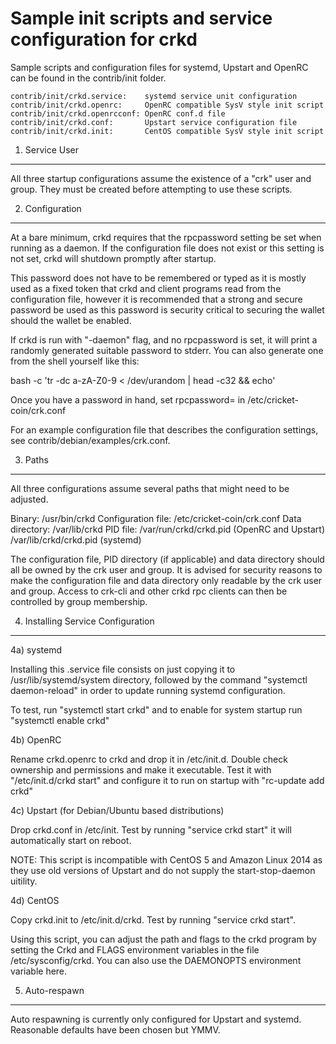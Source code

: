 Sample init scripts and service configuration for crkd
==========================================================

Sample scripts and configuration files for systemd, Upstart and OpenRC
can be found in the contrib/init folder.

    contrib/init/crkd.service:    systemd service unit configuration
    contrib/init/crkd.openrc:     OpenRC compatible SysV style init script
    contrib/init/crkd.openrcconf: OpenRC conf.d file
    contrib/init/crkd.conf:       Upstart service configuration file
    contrib/init/crkd.init:       CentOS compatible SysV style init script

1. Service User
---------------------------------

All three startup configurations assume the existence of a "crk" user
and group.  They must be created before attempting to use these scripts.

2. Configuration
---------------------------------

At a bare minimum, crkd requires that the rpcpassword setting be set
when running as a daemon.  If the configuration file does not exist or this
setting is not set, crkd will shutdown promptly after startup.

This password does not have to be remembered or typed as it is mostly used
as a fixed token that crkd and client programs read from the configuration
file, however it is recommended that a strong and secure password be used
as this password is security critical to securing the wallet should the
wallet be enabled.

If crkd is run with "-daemon" flag, and no rpcpassword is set, it will
print a randomly generated suitable password to stderr.  You can also
generate one from the shell yourself like this:

bash -c 'tr -dc a-zA-Z0-9 < /dev/urandom | head -c32 && echo'

Once you have a password in hand, set rpcpassword= in /etc/cricket-coin/crk.conf

For an example configuration file that describes the configuration settings,
see contrib/debian/examples/crk.conf.

3. Paths
---------------------------------

All three configurations assume several paths that might need to be adjusted.

Binary:              /usr/bin/crkd
Configuration file:  /etc/cricket-coin/crk.conf
Data directory:      /var/lib/crkd
PID file:            /var/run/crkd/crkd.pid (OpenRC and Upstart)
                     /var/lib/crkd/crkd.pid (systemd)

The configuration file, PID directory (if applicable) and data directory
should all be owned by the crk user and group.  It is advised for security
reasons to make the configuration file and data directory only readable by the
crk user and group.  Access to crk-cli and other crkd rpc clients
can then be controlled by group membership.

4. Installing Service Configuration
-----------------------------------

4a) systemd

Installing this .service file consists on just copying it to
/usr/lib/systemd/system directory, followed by the command
"systemctl daemon-reload" in order to update running systemd configuration.

To test, run "systemctl start crkd" and to enable for system startup run
"systemctl enable crkd"

4b) OpenRC

Rename crkd.openrc to crkd and drop it in /etc/init.d.  Double
check ownership and permissions and make it executable.  Test it with
"/etc/init.d/crkd start" and configure it to run on startup with
"rc-update add crkd"

4c) Upstart (for Debian/Ubuntu based distributions)

Drop crkd.conf in /etc/init.  Test by running "service crkd start"
it will automatically start on reboot.

NOTE: This script is incompatible with CentOS 5 and Amazon Linux 2014 as they
use old versions of Upstart and do not supply the start-stop-daemon uitility.

4d) CentOS

Copy crkd.init to /etc/init.d/crkd. Test by running "service crkd start".

Using this script, you can adjust the path and flags to the crkd program by
setting the Crkd and FLAGS environment variables in the file
/etc/sysconfig/crkd. You can also use the DAEMONOPTS environment variable here.

5. Auto-respawn
-----------------------------------

Auto respawning is currently only configured for Upstart and systemd.
Reasonable defaults have been chosen but YMMV.
